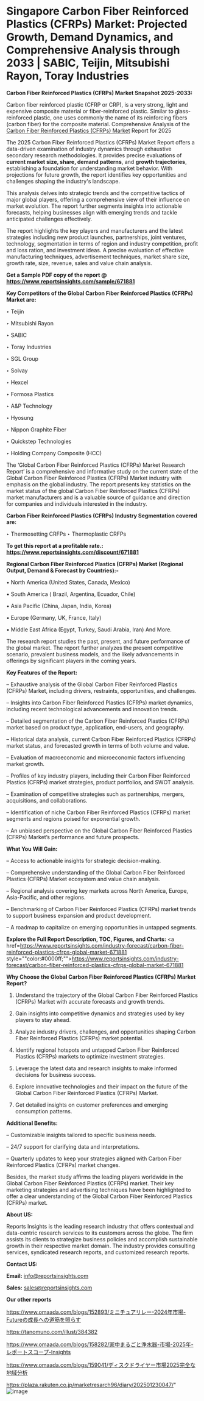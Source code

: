 # Singapore Carbon Fiber Reinforced Plastics (CFRPs) Market: Projected Growth, Demand Dynamics, and Comprehensive Analysis through 2033 | SABIC, Teijin, Mitsubishi Rayon, Toray Industries

<strong>Carbon Fiber Reinforced Plastics (CFRPs) Market Snapshot 2025-2033:</strong>

Carbon fiber reinforced plastic (CFRP or CRP), is a very strong, light and expensive composite material or fiber-reinforced plastic. Similar to glass-reinforced plastic, one uses commonly the name of its reinforcing fibers (carbon fiber) for the composite material. Comprehensive Analysis of the <a href=https://www.reportsinsights.com/sample/671881>Carbon Fiber Reinforced Plastics (CFRPs) Market</a> Report for 2025

The 2025 Carbon Fiber Reinforced Plastics (CFRPs) Market Report offers a data-driven examination of industry dynamics through exhaustive secondary research methodologies. It provides precise evaluations of <strong>current market size, share, demand patterns</strong>, and <strong>growth trajectories</strong>, establishing a foundation for understanding market behavior. With projections for future growth, the report identifies key opportunities and challenges shaping the industry's landscape.

This analysis delves into strategic trends and the competitive tactics of major global players, offering a comprehensive view of their influence on market evolution. The report further segments insights into actionable forecasts, helping businesses align with emerging trends and tackle anticipated challenges effectively.

The report highlights the key players and manufacturers and the latest strategies including new product launches, partnerships, joint ventures, technology, segmentation in terms of region and industry competition, profit and loss ration, and investment ideas. A precise evaluation of effective manufacturing techniques, advertisement techniques, market share size, growth rate, size, revenue, sales and value chain analysis.

<strong>Get a Sample PDF copy of the report @ <a href=https://www.reportsinsights.com/sample/671881 style=color:#0000ff;>https://www.reportsinsights.com/sample/671881</a></strong>

<strong>Key Competitors of the Global Carbon Fiber Reinforced Plastics (CFRPs) Market are:</strong>

‣ Teijin

‣ Mitsubishi Rayon

‣ SABIC

‣ Toray Industries

‣ SGL Group

‣ Solvay

‣ Hexcel

‣ Formosa Plastics

‣ A&P Technology

‣ Hyosung

‣ Nippon Graphite Fiber

‣ Quickstep Technologies

‣ Holding Company Composite (HCC)

The ‘Global Carbon Fiber Reinforced Plastics (CFRPs) Market Research Report’ is a comprehensive and informative study on the current state of the Global Carbon Fiber Reinforced Plastics (CFRPs) Market industry with emphasis on the global industry. The report presents key statistics on the market status of the global Carbon Fiber Reinforced Plastics (CFRPs) market manufacturers and is a valuable source of guidance and direction for companies and individuals interested in the industry.

<strong>Carbon Fiber Reinforced Plastics (CFRPs) Industry Segmentation covered are:</strong>

‣ Thermosetting CRFPs
‣ Thermoplastic CRFPs

<strong>To get this report at a profitable rate.: <a href=https://www.reportsinsights.com/discount/671881 style=color:#0000ff;>https://www.reportsinsights.com/discount/671881</a></strong>

<strong>Regional Carbon Fiber Reinforced Plastics (CFRPs) Market (Regional Output, Demand &amp; Forecast by Countries):-</strong>

• North America (United States, Canada, Mexico)

• South America ( Brazil, Argentina, Ecuador, Chile)

• Asia Pacific (China, Japan, India, Korea)

• Europe (Germany, UK, France, Italy)

• Middle East Africa (Egypt, Turkey, Saudi Arabia, Iran) And More.

The research report studies the past, present, and future performance of the global market. The report further analyzes the present competitive scenario, prevalent business models, and the likely advancements in offerings by significant players in the coming years.

<strong>Key Features of the Report:</strong>

– Exhaustive analysis of the Global Carbon Fiber Reinforced Plastics (CFRPs) Market, including drivers, restraints, opportunities, and challenges.

– Insights into Carbon Fiber Reinforced Plastics (CFRPs) market dynamics, including recent technological advancements and innovation trends.

– Detailed segmentation of the Carbon Fiber Reinforced Plastics (CFRPs) market based on product type, application, end-users, and geography.

– Historical data analysis, current Carbon Fiber Reinforced Plastics (CFRPs) market status, and forecasted growth in terms of both volume and value.

– Evaluation of macroeconomic and microeconomic factors influencing market growth.

– Profiles of key industry players, including their Carbon Fiber Reinforced Plastics (CFRPs) market strategies, product portfolios, and SWOT analysis.

– Examination of competitive strategies such as partnerships, mergers, acquisitions, and collaborations.

– Identification of niche Carbon Fiber Reinforced Plastics (CFRPs) market segments and regions poised for exponential growth.

– An unbiased perspective on the Global Carbon Fiber Reinforced Plastics (CFRPs) Market’s performance and future prospects.

<strong>What You Will Gain:</strong>

– Access to actionable insights for strategic decision-making.

– Comprehensive understanding of the Global Carbon Fiber Reinforced Plastics (CFRPs) Market ecosystem and value chain analysis.

– Regional analysis covering key markets across North America, Europe, Asia-Pacific, and other regions.

– Benchmarking of Carbon Fiber Reinforced Plastics (CFRPs) market trends to support business expansion and product development.

– A roadmap to capitalize on emerging opportunities in untapped segments.

<strong>Explore the Full Report Description, TOC, Figures, and Charts:</strong>
<a href=https://www.reportsinsights.com/industry-forecast/carbon-fiber-reinforced-plastics-cfrps-global-market-671881 style=""color:#0000ff;"">https://www.reportsinsights.com/industry-forecast/carbon-fiber-reinforced-plastics-cfrps-global-market-671881</a>

<strong>Why Choose the Global Carbon Fiber Reinforced Plastics (CFRPs) Market Report?</strong>

1. Understand the trajectory of the Global Carbon Fiber Reinforced Plastics (CFRPs) Market with accurate forecasts and growth trends.

2. Gain insights into competitive dynamics and strategies used by key players to stay ahead.

3. Analyze industry drivers, challenges, and opportunities shaping Carbon Fiber Reinforced Plastics (CFRPs) market potential.

4. Identify regional hotspots and untapped Carbon Fiber Reinforced Plastics (CFRPs) markets to optimize investment strategies.

5. Leverage the latest data and research insights to make informed decisions for business success.

6. Explore innovative technologies and their impact on the future of the Global Carbon Fiber Reinforced Plastics (CFRPs) Market.

7. Get detailed insights on customer preferences and emerging consumption patterns.

<strong>Additional Benefits:</strong>

– Customizable insights tailored to specific business needs.

– 24/7 support for clarifying data and interpretations.

– Quarterly updates to keep your strategies aligned with Carbon Fiber Reinforced Plastics (CFRPs) market changes.

Besides, the market study affirms the leading players worldwide in the Global Carbon Fiber Reinforced Plastics (CFRPs) market. Their key marketing strategies and advertising techniques have been highlighted to offer a clear understanding of the Global Carbon Fiber Reinforced Plastics (CFRPs) market.

<strong><strong>About US</strong>:</strong>

Reports Insights is the leading research industry that offers contextual and data-centric research services to its customers across the globe. The firm assists its clients to strategize business policies and accomplish sustainable growth in their respective market domain. The industry provides consulting services, syndicated research reports, and customized research reports.

<strong>Contact US:</strong>

<p class=><b>Email:</b> <a href=mailto:info@reportsinsights.com>info@reportsinsights.com</a></p>
<p class=><b>Sales:</b> <a href=mailto:sales@reportsinsights.com>sales@reportsinsights.com</a></p>

<strong>Our other reports</strong>

<a href=https://www.omaada.com/blogs/152893/ミニチュアリレー-2024年市場-Futureの成長への道筋を照らす>https://www.omaada.com/blogs/152893/ミニチュアリレー-2024年市場-Futureの成長への道筋を照らす</a>

<a href=https://tanomuno.com/illust/384382>https://tanomuno.com/illust/384382</a>

<a href=https://www.omaada.com/blogs/158282/家中まるごと浄水器-市場-2025年-レポートスコープ-Insights>https://www.omaada.com/blogs/158282/家中まるごと浄水器-市場-2025年-レポートスコープ-Insights</a>

<a href=https://www.omaada.com/blogs/159041/ディスクドライヤー市場2025完全な地域分析>https://www.omaada.com/blogs/159041/ディスクドライヤー市場2025完全な地域分析</a>

<a href=https://plaza.rakuten.co.jp/marketresarch96/diary/202501230047/>https://plaza.rakuten.co.jp/marketresarch96/diary/202501230047/</a>"
![image](https://github.com/user-attachments/assets/83ea9b45-c0f0-4436-a218-cec6787ba3c8)
